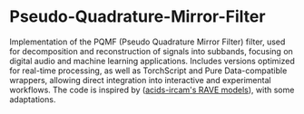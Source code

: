 # Pseudo-Quadrature-Mirror-Filter

Implementation of the PQMF (Pseudo Quadrature Mirror Filter) filter, used for decomposition and reconstruction of signals into subbands, focusing on digital audio and machine learning applications. Includes versions optimized for real-time processing, as well as TorchScript and Pure Data-compatible wrappers, allowing direct integration into interactive and experimental workflows. The code is inspired by ([acids-ircam's RAVE models](https://github.com/acids-ircam/RAVE)), with some adaptations.
